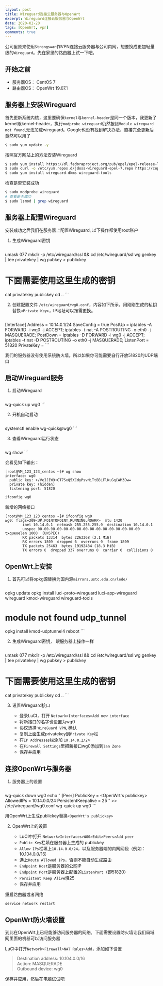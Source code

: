 ```yaml
---
layout: post
title: Wireguard连接云服务器与OpenWrt
excerpt: Wireguard连接云服务器与OpenWrt
date: 2020-02-20
tags: [OpenWrt, vpn]
comments: true
---
```


公司里原来使用`Strongswan`作VPN连接云服务器与公司内网，想要换成更加轻量级的`Wireguard`。先在家里的路由器上试一下吧。

## 开始之前

* 服务器OS： CentOS 7
* 路由器OS： OpenWrt 19.07.1

## 服务器上安装Wireguard

首先更新系统内核，这里要确保`kernel`与`kernel-header`是同一个版本，我更新了kernel跟kernel-header，执行`modprobe wireguard`仍然报错`Module wireguard not found`,无法加载wireguard。Google也没有找到解决办法，直接完全更新后竟然可以用了

```bash
$ sudo yum update -y
```

按照官方网站上的方法安装Wireguard

```bash
$ sudo yum install https://dl.fedoraproject.org/pub/epel/epel-release-latest-7.noarch.rpm
$ sudo curl -o /etc/yum.repos.d/jdoss-wireguard-epel-7.repo https://copr.fedorainfracloud.org/coprs/jdoss/wireguard/repo/epel-7/jdoss-wireguard-epel-7.repo
$ sudo yum install wireguard-dkms wireguard-tools
```

检查是否安装成功

```bash
$ sudo modprobe wireguard
# 查看是否成功
$ sudo lsmod | grep wireguard
```

## 服务器上配置Wireguard

安装成功之后我们在服务器上配置Wireguard, 以下操作都使用root账户

1. 生成Wireguard密钥

    ```bash
umask 077
mkdir -p /etc/wireguard/ssl && cd /etc/wireguard/ssl
wg genkey | tee privatekey | wg pubkey > publickey
# 下面需要使用这里生成的密钥
cat privatekey publickey
cd ..
    ```

2. 创建配置文件 `/etc/wireguard/wg0.conf`，内容如下所示。用刚刚生成的私钥替换`<Private Key>`，IP地址可以按需更换。

    ```conf
[Interface]
Address = 10.14.0.1/24
SaveConfig = true
PostUp = iptables -A FORWARD -i wg0 -j ACCEPT; iptables -t nat -A POSTROUTING -o eth0 -j MASQUERADE;
PostDown = iptables -D FORWARD -i wg0 -j ACCEPT; iptables -t nat -D POSTROUTING -o eth0 -j MASQUERADE;
ListenPort = 51820
PrivateKey = <Private Key>
    ```

我们的服务器没有使用系统防火墙，所以如果你可能需要自行开放51820的UDP端口

## 启动Wireguard服务

1. 启动Wireguard

    ```bash
wg-quick up wg0
    ```

2. 开机自动启动

    ```bash
systemctl enable wg-quick@wg0
    ```

3. 查看Wireguard运行状态

    ```bash
wg show
    ```

会看见如下输出：
```
[root@VM_123_123_centos ~]# wg show
interface: wg0
  public key: +/VeIJIW9+GT7SxQ5XCdyPsvNiTtBBLFlKuGqCAM3Dw=
  private key: (hidden)
  listening port: 51820
```

```bash
ifconfig wg0
```

新增的网络接口
```
[root@VM_123_123_centos ~]# ifconfig wg0
wg0: flags=209<UP,POINTOPOINT,RUNNING,NOARP>  mtu 1420
        inet 10.14.0.1  netmask 255.255.255.0  destination 10.14.0.1
        unspec 00-00-00-00-00-00-00-00-00-00-00-00-00-00-00-00  txqueuelen 1000  (UNSPEC)
        RX packets 13314  bytes 2263368 (2.1 MiB)
        RX errors 1809  dropped 6  overruns 0  frame 1809
        TX packets 25463  bytes 19192484 (18.3 MiB)
        TX errors 0  dropped 337 overruns 0  carrier 0  collisions 0

```

## OpenWrt上安装

1. 首先可以将opkg源替换为国内源`mirrors.ustc.edu.cn/lede/`

    ```bash
opkg update
opkg install luci-proto-wireguard luci-app-wireguard wireguard kmod-wireguard wireguard-tools
# module not found udp_tunnel
opkg install kmod-udptunnel4
reboot
    ```


2. 生成Wireguard密钥， 跟服务器上操作一样

    ```bash
umask 077
mkdir -p /etc/wireguard/ssl && cd /etc/wireguard/ssl
wg genkey | tee privatekey | wg pubkey > publickey
# 下面需要使用这里生成的密钥
cat privatekey publickey
cd ..
    ```

3. 设置Wireguard接口

    * 登录LuCI，打开 `Netowrk>Interfaces>Add new interface`
    * 将新接口的名字也设置为wg0
    * 协议选择 `WireGuard VPN`, 确认
    * 复制上面生成privatekey到`Private Key`栏
    * 在`IP Addresses`栏添加 `10.14.0.2/24`
    * 在`Firewall Settings`里把新接口wg0添加到`lan Zone`
    * 保存并应用

## 连接OpenWrt与服务器

1. 服务器上的设置

    ```bash
wg-quick down wg0
echo "
[Peer]
PublicKey = <OpenWrt's publickey>
AllowedIPs = 10.14.0.0/24
PersistentKeepalive = 25
" >> /etc/wireguard/wg0.conf
wg-quick up wg0
    ```

用OpenWrt上生成publickey替换`<OpenWrt's publickey>`

2. OpenWrt上的设置

    * LuCI中打开 `Network>Interfaces>WG0>Edit>Peers>Add peer`
    * `Public Key`栏填在服务器上生成的 publickey
    * `Allow IPs`栏填上`10.14.0.0/24`，以及服务器端的内网网段（例如：10.104.0.0/16)
    * 选上`Route Allowed IPs`，否则不能自动生成路由
    * `Endpoint Host`是服务器的公网IP
    * `Endpoint Port`是服务器上配置的`ListenPort`（即51820）
    * `Persistent Keep Alive`填25
    * 保存并应用

重启路由器或者网络
```bash
service network restart
```

## OpenWrt防火墙设置

到此在OpenWrt上已经能够访问服务器的网络，下面需要设置防火墙让我们局域网里面的机器可以访问服务器

LuCI中打开`Network>Firewall>NAT Rules>Add`，添加如下设置

> Destination address: 10.104.0.0/16  
> Action: MASQUERADE  
> Outbound device: wg0  

保存并应用，然后在电脑试试吧